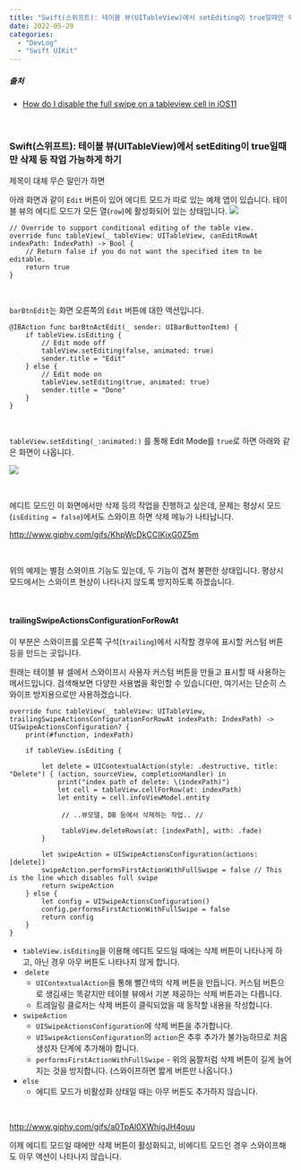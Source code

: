 ```yaml
---
title: "Swift(스위프트): 테이블 뷰(UITableView)에서 setEditing이 true일때만 삭제 등 작업 가능하게 하기"
date: 2022-05-29
categories: 
  - "DevLog"
  - "Swift UIKit"
---
```


##### **출처**

- [How do I disable the full swipe on a tableview cell in iOS11](https://stackoverflow.com/questions/46414707/how-do-i-disable-the-full-swipe-on-a-tableview-cell-in-ios11)

 

### **Swift(스위프트): 테이블 뷰(UITableView)에서 setEditing이 true일때만 삭제 등 작업 가능하게 하기**

제목이 대체 무슨 말인가 하면

아래 화면과 같이 `Edit` 버튼이 있어 에디트 모드가 따로 있는 예제 앱이 있습니다. 테이블 뷰의 에디트 모드가 모든 열(`row`)에 활성화되어 있는 상태입니다.  ![](/assets/img/wp-content/uploads/2022/05/-2022-05-30-오전-3.30.50-e1653849960422.jpg)

```
// Override to support conditional editing of the table view.
override func tableView(_ tableView: UITableView, canEditRowAt indexPath: IndexPath) -> Bool {
    // Return false if you do not want the specified item to be editable.
    return true
}
```

 

`barBtnEdit`는 화면 오른쪽의 `Edit` 버튼에 대한 액션입니다.

```
@IBAction func barBtnActEdit(_ sender: UIBarButtonItem) {
    if tableView.isEditing {
        // Edit mode off
        tableView.setEditing(false, animated: true)
        sender.title = "Edit"
    } else {
        // Edit mode on
        tableView.setEditing(true, animated: true)
        sender.title = "Done"
    }
}
```

 

`tableView.setEditing(_:animated:)` 를 통해 Edit Mode를 `true`로 하면 아래와 같은 화면이 나옵니다.

 ![](/assets/img/wp-content/uploads/2022/05/-2022-05-30-오전-3.31.16-e1653849999668.jpg)

 

에디트 모드인 이 화면에서만 삭제 등의 작업을 진행하고 싶은데, 문제는 평상시 모드(`isEditing = false`)에서도 스와이프 하면 삭제 메뉴가 나타납니다.

http://www.giphy.com/gifs/KhpWcDkCCIKjxG0Z5m

 

위의 예제는 별점 스와이프 기능도 있는데, 두 기능이 겹쳐 불편한 상태입니다. 평상시 모드에서는 스와이프 현상이 나타나지 않도록 방지하도록 하겠습니다.

 

#### **trailingSwipeActionsConfigurationForRowAt**

이 부분은 스와이프를 오른쪽 구석(`trailing`)에서 시작할 경우에 표시할 커스텀 버튼 등을 만드는 곳입니다.

원래는 테이블 뷰 셀에서 스와이프시 사용자 커스텀 버튼을 만들고 표시할 때 사용하는 메서드입니다. 검색해보면 다양한 사용법을 확인할 수 있습니다만, 여기서는 단순히 스와이프 방지용으로만 사용하겠습니다.

```
override func tableView(_ tableView: UITableView, trailingSwipeActionsConfigurationForRowAt indexPath: IndexPath) -> UISwipeActionsConfiguration? {
    print(#function, indexPath)
    
    if tableView.isEditing {
        
        let delete = UIContextualAction(style: .destructive, title: "Delete") { (action, sourceView, completionHandler) in
            print("index path of delete: \(indexPath)")
            let cell = tableView.cellForRow(at: indexPath)
            let entity = cell.infoViewModel.entity
			
             // ..뷰모델, DB 등에서 삭제하는 작업.. //
			
             tableView.deleteRows(at: [indexPath], with: .fade)
        }
        
        let swipeAction = UISwipeActionsConfiguration(actions: [delete])
        swipeAction.performsFirstActionWithFullSwipe = false // This is the line which disables full swipe
        return swipeAction
    } else {
        let config = UISwipeActionsConfiguration()
        config.performsFirstActionWithFullSwipe = false
        return config
    }
}
```

- `tableView.isEditing`을 이용해 에디트 모드일 때에는 삭제 버튼이 나타나게 하고, 아닌 경우 아무 버튼도 나타나지 않게 합니다.
-  `delete`
    - `UIContextualAction`을 통해 빨간색의 삭제 버튼을 만듭니다. 커스텀 버튼으로 생김새는 똑같지만 테이블 뷰에서 기본 제공하는 삭제 버튼과는 다릅니다.
    - 트레일링 클로저는 삭제 버튼이 클릭되었을 때 동작할 내용을 작성합니다.
- `swipeAction`
    - `UISwipeActionsConfiguration`에 삭제 버튼을 추가합니다.
    - `UISwipeActionsConfiguration`의 `action`은 추후 추가가 불가능하므로 처음 생성자 단계에 추가해야 합니다.
    - `performsFirstActionWithFullSwipe` - 위의 움짤처럼 삭제 버튼이 길게 늘어지는 것을 방지합니다. (스와이프하면 짧게 버튼만 나옵니다.)
- `else`
    - 에디트 모드가 비활성화 상태일 때는 아무 버튼도 추가하지 않습니다.

 

http://www.giphy.com/gifs/a0TpAI0XWhigJH4ouu

이제 에디트 모드일 때에만 삭제 버튼이 활성화되고, 비에디트 모드인 경우 스와이프해도 아무 액션이 나타나지 않습니다.
